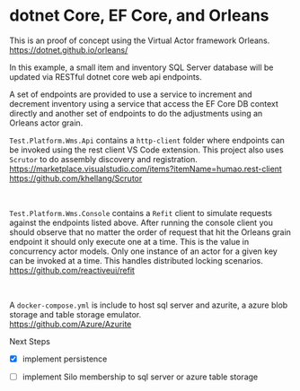 # dotnet Core, EF Core, and Orleans
This is an proof of concept using the Virtual Actor framework Orleans.
https://dotnet.github.io/orleans/

In this example, a small item and inventory SQL Server database will be updated via RESTful dotnet core web api endpoints. 

A set of endpoints are provided to use a service to increment and decrement inventory using a service that access the EF Core DB context directly and another set of endpoints to do the adjustments using an Orleans actor grain. 

`Test.Platform.Wms.Api` contains a `http-client` folder where endpoints can be invoked using the rest client VS Code extension.
This project also uses `Scrutor` to do assembly discovery and registration.
https://marketplace.visualstudio.com/items?itemName=humao.rest-client
<br />
https://github.com/khellang/Scrutor

<br />

`Test.Platform.Wms.Console` contains a `Refit` client to simulate requests against the endpoints listed above. After running the console client you should observe that no matter the order of request that hit the Orleans grain endpoint it should only execute one at a time. This is the value in concurrency actor models. Only one instance of an actor for a given key can be invoked at a time. This handles distributed locking scenarios.
https://github.com/reactiveui/refit

<br />

A `docker-compose.yml` is include to host sql server and azurite, a azure blob storage and table storage emulator.
<br />
https://github.com/Azure/Azurite


Next Steps
- [x] implement persistence
- [ ] implement Silo membership to sql server or azure table storage
  
